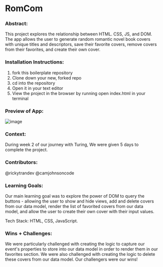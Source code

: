 # RomCom  

### Abstract:
This project explores the relationship between HTML. CSS, JS, and DOM. The app allows the user to generate random romantic novel book covers with unique titles and descriptors, save their favorite covers, remove covers from their favorites, and create their own cover. 

### Installation Instructions:
1. fork this boilerplate repository 
2. Clone down your new, forked repo
3. cd into the repository
4. Open it in your text editor
5. View the project in the browser by running open index.html in your terminal

### Preview of App:
![image](https://github.com/rickytrandev/romcom/assets/105529508/4458be89-e99e-4eb4-8d95-4c01ae48fcd6)

### Context:
During week 2 of our journey with Turing, We were given 5 days to complete the project.

### Contributors:
@rickytrandev
@camjohnsoncode

### Learning Goals:
Our main learning goal was to explore the power of DOM to query the buttons - allowing the user to show and hide views, add and delete covers from our data model, render the list of favorited covers from our data model, and allow the user to create their own cover with their input values.  

Tech Stack: HTML, CSS, JavaScript.

### Wins + Challenges:
We were particularly challenged with creating the logic to capture our event's properties to store into our data model in order to render them in our favorites section. We were also challenged with creating the logic to delete these covers from our data model. Our challengers were our wins!
